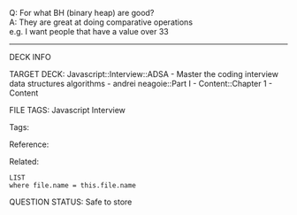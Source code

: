 Q: For what BH (binary heap) are good?  
A: They are great at doing comparative operations  
e.g. I want people that have a value over 33
<!--ID: 1690376046319-->

---

DECK INFO

TARGET DECK: Javascript::Interview::ADSA - Master the coding interview data structures algorithms - andrei neagoie::Part I - Content::Chapter 1 - Content

FILE TAGS: Javascript Interview

Tags:

Reference:

Related:

```dataview
LIST
where file.name = this.file.name
```

QUESTION STATUS: Safe to store